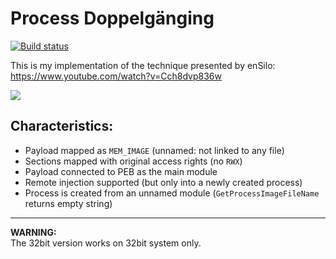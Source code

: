 Process Doppelgänging
==========
[![Build status](https://ci.appveyor.com/api/projects/status/mnoqdw09gs96mih5?svg=true)](https://ci.appveyor.com/project/hasherezade/process-doppelganging)

This is my implementation of the technique presented by enSilo:<br/>
https://www.youtube.com/watch?v=Cch8dvp836w

![](https://blog.malwarebytes.com/wp-content/uploads/2018/08/dopel1_.png)

Characteristics:
-

+ Payload mapped as `MEM_IMAGE` (unnamed: not linked to any file)
+ Sections mapped with original access rights (no `RWX`)
+ Payload connected to PEB as the main module
+ Remote injection supported (but only into a newly created process)
+ Process is created from an unnamed module (`GetProcessImageFileName` returns empty string)

<hr/>
<b>WARNING:</b> <br/>
The 32bit version works on 32bit system only. 
